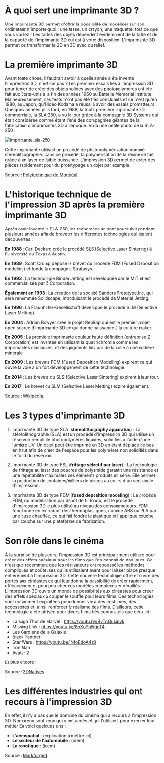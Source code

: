 # À quoi sert une imprimante 3D ?

Une imprimante 3D permet d'offrir la possibilité de modéliser sur son ordinateur n'importe quoi : une tasse, un crayon, une maquette, tout ce que vous voulez ! Les tailles des objets dépendent évidemment de la taille et de la capacité de l'imprimante 3D qui est à votre disposition. L'imprimante 3D permet de transformer le 2D en 3D avec du relief. 

# La première imprimante 3D

Avant toute chose, il faudrait savoir à quelle année a été inventé l'impression 3D, n'est-ce pas ? Les premiers essais liés à l'impression 3D pour tenter de créer des objets solides avec des photopolymères ont été fait aux États-unis à la fin des années 1960 au Battelle Memorial Institute. Malheureusement, ces tests n'ont pas été très concluants et ce n'est qu'en 1980, au Japon, qu'Hideo Kodama a réussi à avoir des essais prometteurs. Quelques années plus tard, en 1988, la toute première imprimante 3D commerciale, la SLA-250, a vu le jour grâce à la compagnie 3D Systems qui était considérée comme étant l'une des compagnies géantes de la fabrication d’imprimantes 3D à l'époque. Voilà une petite photo de la SLA-250 :

![imprimante_sla-250](https://github.com/ghita04/Impression-3D/assets/93718412/7a69c423-6063-4b17-baa4-3149b4df824c)

Cette imprimante utilisait un procédé de photopolymérisation nommé stéréolithographie. Dans ce procédé, la polymérisation de la résine se fait grâce à un laser de faible puissance. L'impression 3D permet de créer des pièces rapidement pour du prototypage un objet par exemple. 

Source : [Polytechnique de Montréal](https://polyfab.polymtl.ca/technologies-offertes/impression-3d-sla/#:~:text=Une%20imprimante%20SLA%20utilise%20un,prototypage%20un%20objet%20par%20exemple.).

# L'historique technique de l'impression 3D après la première imprimante 3D

Après avoir inventé la SLA-250, les recherches se sont poursuivit pendant plusieurs années afin de breveter les différentes technologies qui étaient découvertes :

**En 1988** : Carl Deckard crée le procédé SLS (Selective Laser Sintering) à l'Université du Texas à Austin.

**En 1989** : Scott Crump dépose le brevet du procédé FDM (Fused Deposition modeling) et fonde la compagnie Stratasys.

**En 1993** : La technologie Binder Jetting est développée par le MIT et est commercialisée par Z Corporation.

**Également en 1993** : La création de la société Sanders Prototype.Inc, qui sera renommée Solidscape, introduisant le procédé de Material Jetting.

**En 1996** : La Fraunhofer-Gesellschaft développe le procédé SLM (Selective Laser Melting).

**En 2004** : Adrian Bowyer crée le projet RepRap qui est le premier projet open source d’imprimante 3D ce qui donne naissance à la culture maker.

**En 2005** : La première imprimante couleur haute définition (entreprise Z Corporation) est inventée en utilisant la quadrichromie comme les imprimantes classiques, et des pigments liés par de la colle à une matière minérale.

**En 2009** : Les brevets FDM (Fused Deposition Modelling) expirent ce qui ouvre la voie à un fort développement de cette technologie.

**En 2014** : Les brevets du SLS (Selective Laser Sintering) expirent à leur tour.

**En 2017** : Le brevet du SLM (Selective Laser Melting) expire également.

Source : [Wikipédia](https://fr.wikipedia.org/wiki/Impression_3D).

# Les 3 types d'imprimante 3D

1. Imprimante 3D de type SLA (**stereolithography apparatus**) : La stéréolithographie (SLA) est un procédé d'impression 3D qui utilise un réservoir rempli de photopolymères liquides, solidifiés à l'aide d'une lumière UV. Un objet peut être imprimé en 3D en étant déplacé de bas en haut afin de créer de l'espace pour les polymères non solidifiés dans le fond du réservoir.
   
2. Imprimante 3D de type FSL (**frittage sélectif par laser**) : La technologie de frittage au laser des poudres de polyamide garantit une résistance et une répétabilité maximales des éléments produits en série. Elle permet la production de centaines/milliers de pièces au cours d'un seul cycle d'impression.
   
3. Imprimante 3D de type FDM (**fused deposition modeling**) : Le procédé FDM, ou modélisation par dépôt de fil fondu, est le procédé d'impression 3D le plus utilisé au niveau des consommateurs. FDM fonctionne en extrudant des thermoplastiques, comme ABS ou PLA par une buse chauffée, ce qui fait fondre le plastique et l'applique couche par couche sur une plateforme de fabrication.

# Son rôle dans le cinéma

À la surprise de plusieurs, l'impression 3D est principalement utilisée pour créer des effets spéciaux pour les films que l'on connait de nos jours. Ce n'est que récemment que les réalisateurs ont repoussé les méthodes compliqués et coûteuses qu'ils utilisaient avant pour laisser place presque entièrement à l'impression 3D. Cette nouvelle technologie offre et ouvre des portes aux cinéastes ce qui leur donne la possibilité de créer rapidement, efficacement et pour peu cher des modèles complexes et détaillés. L’impression 3D ouvre un monde de possibilités aux cinéastes pour créer des effets spéciaux à couper le souffle pour leurs films. Ces technologies sont notamment exploitées pour donner vie à des costumes, des accessoires et, ainsi, renforcer le réalisme des films. D'ailleurs, cette technologie a été utilisée pour divers films très connus tels que ceux-ci : 

- La saga Thor de Marvel : https://youtu.be/ByToQuIJpvk
- Missing Link : https://youtu.be/8oXuYhWgeT4
- Les Gardiens de la Galaxie
- Black Panther
- Star Wars : https://youtu.be/INfoEdoA4z8
- Iron Man
- Avatar 2

Et plus encore ! 

Source : [3DNatives](https://www.3dnatives.com/impression-3d-cinema-24082016/#!)

  
# Les différentes industries qui ont recours à l'impression 3D

En effet, il n'y a pas que le domaine du cinéma qui a recours à l'impression 3D. Nombreux sont ceux qui y ont accès et qui l'utilisent pour exercer leur métier En voici quelques uns :

- **L'aérospatial** : (explication à mettre ici)
- **Le secteur de l'automobile** : (idem).
- **La robotique** : (idem)
  
Source : [Markforged](https://markforged.com/fr/resources/blog/five-industries-utilizing-3d-printing).
